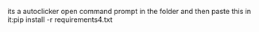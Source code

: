 its a autoclicker
open command prompt in the folder and then paste this in it:pip install -r requirements4.txt
